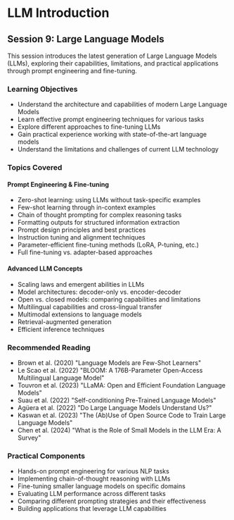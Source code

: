 # LLM Introduction

## Session 9: Large Language Models

This session introduces the latest generation of Large Language Models (LLMs), exploring their capabilities, limitations, and practical applications through prompt engineering and fine-tuning.

### Learning Objectives

- Understand the architecture and capabilities of modern Large Language Models
- Learn effective prompt engineering techniques for various tasks
- Explore different approaches to fine-tuning LLMs
- Gain practical experience working with state-of-the-art language models
- Understand the limitations and challenges of current LLM technology

### Topics Covered

#### Prompt Engineering & Fine-tuning

- Zero-shot learning: using LLMs without task-specific examples
- Few-shot learning through in-context examples
- Chain of thought prompting for complex reasoning tasks
- Formatting outputs for structured information extraction
- Prompt design principles and best practices
- Instruction tuning and alignment techniques
- Parameter-efficient fine-tuning methods (LoRA, P-tuning, etc.)
- Full fine-tuning vs. adapter-based approaches

#### Advanced LLM Concepts

- Scaling laws and emergent abilities in LLMs
- Model architectures: decoder-only vs. encoder-decoder
- Open vs. closed models: comparing capabilities and limitations
- Multilingual capabilities and cross-lingual transfer
- Multimodal extensions to language models
- Retrieval-augmented generation
- Efficient inference techniques

### Recommended Reading

- Brown et al. (2020) "Language Models are Few-Shot Learners"
- Le Scao et al. (2022) "BLOOM: A 176B-Parameter Open-Access Multilingual Language Model"
- Touvron et al. (2023) "LLaMA: Open and Efficient Foundation Language Models"
- Suau et al. (2022) "Self-conditioning Pre-Trained Language Models"
- Agüera et al. (2022) "Do Large Language Models Understand Us?"
- Kaswan et al. (2023) "The (Ab)Use of Open Source Code to Train Large Language Models"
- Chen et al. (2024) "What is the Role of Small Models in the LLM Era: A Survey"

### Practical Components

- Hands-on prompt engineering for various NLP tasks
- Implementing chain-of-thought reasoning with LLMs
- Fine-tuning smaller language models on specific domains
- Evaluating LLM performance across different tasks
- Comparing different prompting strategies and their effectiveness
- Building applications that leverage LLM capabilities
